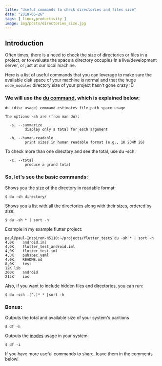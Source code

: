 ```yaml
---
title: "Useful commands to check directories and files size"
date: "2018-06-26"
tags: [ linux,productivity ]
image: img/posts/directories_size.jpg
---
```


## Introduction

Often times, there is a need to check the size of directories or files in a project, or to evaluate the space a
directory occupies in a live/development server, or just at our local machine.

Here is a list of useful commands that you can leverage to make sure the available disk space of your machine is normal
and that the huge `node_modules` directory size of your project hasn't gone crazy :D

### We will use the [du command](https://www.tecmint.com/check-linux-disk-usage-of-files-and-directories/), which is explained below:

```
du (disc usage) command estimates file_path space usage

The options -sh are (from man du):

  -s, --summarize
         display only a total for each argument

  -h, --human-readable
         print sizes in human readable format (e.g., 1K 234M 2G)
```

To check more than one directory and see the total, use du -sch:

```
  -c, --total
         produce a grand total
```

### So, let's see the basic commands:

Shows you the size of the directory in readable format:

```
$ du -sh directory/
```

Shows you a list with all the directories along with their sizes, ordered by size:

```
$ du -sh * | sort -h
```

Example in my example flutter project:

```
paul@paul-Inspiron-N5110:~/projects/flutter_test$ du -sh * | sort -h
4,0K	android.iml
4,0K	flutter_test_android.iml
4,0K	flutter_test.iml
4,0K	pubspec.yaml
4,0K	README.md
8,0K	test
12K	lib
200K	android
212K	ios

```

Also, if you want to include hidden files and directories, you can run:

```
$ du -sch .[^.]* * |sort -h
```

### Bonus:

Outputs the total and available size of your system's paritions

```
$ df -h
```

Outputs the [inodes](https://en.wikipedia.org/wiki/Inode) usage in your system:

```
$ df -i
```

If you have more useful commands to share, leave them in the comments below!